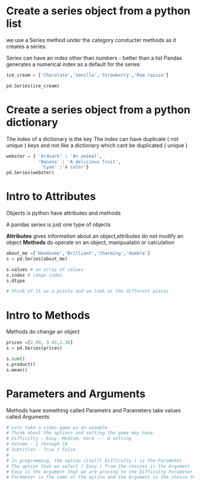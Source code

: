 # Create a series object from a python list

we use a Series method under the category constucter methods as it creates a series.

Series can have an index other than numbers - better than a list
Pandas generates a numerical index as a default for the series

```python
ice_cream = ['Chocolate','Vanilla','Strawberry','Rum raisin']

pd.Series(ice_cream)
```

# Create a series object from a python dictionary

The index of a dictionary is the key
The index can have duplicate ( not unique ) keys and not like a dictionary which cant be duplicated ( unique )

```python
webster = { 'Ardvark' : 'An animal',
            'Banana' : 'A delicious fruit',
             'Cyan' :'A color'}
pd.Series(webster)
```

# Intro to Attributes

Objects is python have attributes and methods

A pandas series is just one type of objects

**Attributes** gives information about an object,attributes do not modify an object
**Methods** do operate on an object, manipualatin or calculation

```python
about_me =['Handsome','Brilliant','Charming','Humble']
s = pd.Series(about_me)

s.values # an array of values
s.index # range index
s.dtype

# think of it as a puzzle and we look at the different pieces
```

# Intro to Methods

Methods do change an object

```python
prices =[2.99, 3.45,1.36]
s = pd.Series(prices)

s.sum()
s.product()
s.mean()
```
# Parameters and Arguments

Methods have something called Parametrs and Parameters take values called Arguments

```python
# Lets take a video game as an example
# Think about the options and setting the game may have
# Difficulty - Easy, Medium, Hard --- A setting
# Volume - 1 through 10
# Subtitles - True / False
#
# In programming, the option itself( Difficulty ) is the Parameter
# The option that we select ( Easy ) from the choices is the Argument
# Easy is the Argument that we are proving to the Difficulty Parameter
# Parameter is the name of the option and the Argument is the choice that we choose for that option

